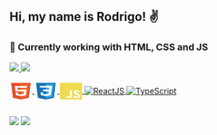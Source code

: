 ## Hi, my name is Rodrigo! ✌
### 🔭 Currently working with HTML, CSS and JS

<div>
  <a href="https://github.com/rodrigueira97">
      <img height="180em" src="https://github-readme-stats.vercel.app/api?username=rodrigueira97&show_icons=true&theme=dracula&include_all_commits=true&count_private=true"/>
  <img height="180em" src="https://github-readme-stats.vercel.app/api/top-langs/?username=rodrigueira97&layout=compact&langs_count=7&theme=dracula"/>
</div>
  
<div style="display: inline_block"><br>
  <img align="center" alt="HTML" height="30" width="40" src="https://raw.githubusercontent.com/devicons/devicon/master/icons/html5/html5-original.svg">
  <img align="center" alt="CSS" height="30" width="40" src="https://raw.githubusercontent.com/devicons/devicon/master/icons/css3/css3-original.svg">
  <img align="center" alt="javascript" height="30" width="40" src="https://raw.githubusercontent.com/devicons/devicon/master/icons/javascript/javascript-plain.svg">
  <img align="center" alt="ReactJS" height="30" width="40" src="https://www.svgrepo.com/show/303500/react-1-logo.svg">
  <img align="center" alt="TypeScript" height="30" width="40" src="https://www.svgrepo.com/show/349540/typescript.svg">
</div>

##
 
<div> 
  <a href = "mailto:rodrigoxc97@hotmail.com"><img src="https://img.shields.io/badge/-Gmail-%23333?style=for-the-badge&logo=gmail&logoColor=red" target="_blank"></a>
  <a href="https://www.linkedin.com/in/rodrigo-xavier-58bb64234/" target="_blank"><img src="https://img.shields.io/badge/-LinkedIn-%230077B5?style=for-the-badge&logo=linkedin&logoColor=white" target="_blank"></a>
</div>
